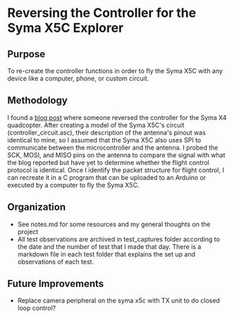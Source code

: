 # Reversing the Controller for the Syma X5C Explorer 

## Purpose

To re-create the controller functions in order to fly the Syma X5C with any device like a computer, phone, or custom circuit.

## Methodology

I found a [blog post](http://inductivekickback.blogspot.com/2015/11/) where someone reversed the controller for the Syma X4 quadcopter. After creating a model of the Syma X5C's circuit (controller_circuit.asc), their description of the antenna's pinout was identical to mine, so I assumed that the Syma X5C also uses SPI to communicate between the microcontroller and the antenna. I probed the SCK, MOSI, and MISO pins on the antenna to compare the signal with what the blog reported but have yet to determine whether the flight control protocol is identical. Once I identify the packet structure for flight control, I can recreate it in a C program that can be uploaded to an Arduino or executed by a computer to fly the Syma X5C.

## Organization

- See notes.md for some resources and my general thoughts on the project
- All test observations are archived in test_captures folder according to the date and the number of test that I made that day. There is a markdown file in each test folder that explains the set up and observations of each test.

## Future Improvements

- Replace camera peripheral on the syma x5c with TX unit to do closed loop control?

